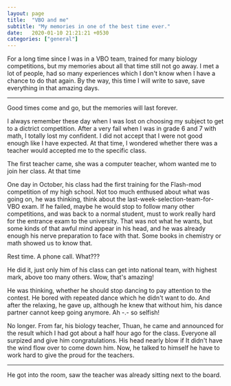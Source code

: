 ```yaml
---
layout: page
title:  "VBO and me"
subtitle: "My memories in one of the best time ever."
date:   2020-01-10 21:21:21 +0530
categories: ["general"]
---
```


For a long time since I was in a VBO team, trained for many biology competitions, but my memories about all that time still not go away. I met a lot of people, had so many experiences which I don't know when I have a chance to do that again. By the way, this time I will write to save, save everything in that amazing days.

*******************************

Good times come and go, but the memories will last forever.

I always remember these day when I was lost on choosing my subject to get to a dictrict competition.  After a very fail when I was in grade 6 and 7 with math, I totally lost my confident. I did not accept that I were not good enough like I have expected. At that time, I wondered whether there was a teacher would accepted me to the specific class. 

The first teacher came, she was a computer teacher, whom wanted me to join her class. At that time 





One day in October, his class had the first training for the Flash-mod competition of my high school. Not too much enthused about what was going on, he was thinking, think about the last-week-selection-team-for-VBO exam. If he failed, maybe he would stop to follow many other competitions, and was back to a normal student, must to work really hard for the entrance exam to the university. That was not what he wants, but some kinds of that awful mind appear in his head, and he was already enough his nerve preparation to face with that. Some books in chemistry or math showed us to know that.

Rest time. A phone call. What???

He did it, just only him of his class can get into national team, with highest mark, above too many others. Wow, that's amazing! 

He was thinking, whether he should stop dancing to pay attention to the contest. He bored with repeated dance which he didn't want to do. And after the relaxing, he gave up, although he knew that without him, his dance partner cannot keep going anymore. Ah -.- so selfish!

No longer. From far, his biology teacher, Thuan, he came and announced for the result which I had got about a half hour ago for the class. Everyone all surpized and give him congratulations. His head nearly blow if It didn't have the wind flow over to come down him. Now, he talked to himself he have to work hard to give the proud for the teachers.

*******************************

He got into the room, saw the teacher was already sitting next to the board. 

 
